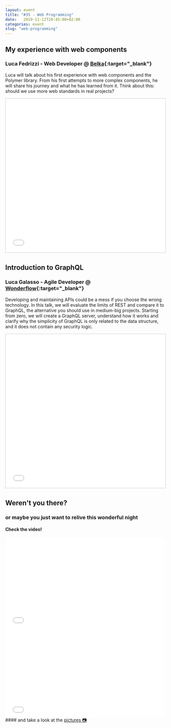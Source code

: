 ```yaml
---
layout: event
title: "#35 - Web Programming"
date:   2019-11-12T20:45:00+02:00
categories: event
slug: "web-programming"
---
```


## My experience with web components

### Luca Fedrizzi - Web Developer @ [Belka](//www.belkadigital.com){:target="_blank"}

Luca will talk about his first experience with web components and the Polymer library. From his first attempts to more complex components, he will share his journey and what he has learned from it. Think about this: should we use more web standards in real projects?

<iframe src="//www.slideshare.net/slideshow/embed_code/key/374moZJLvqQNXb" width="595" height="485" frameborder="0" marginwidth="0" marginheight="0" scrolling="no" style="border:1px solid #CCC; border-width:1px; margin-bottom:5px; max-width: 100%;" allowfullscreen> </iframe>

## Introduction to GraphQL

### Luca Galasso - Agile Developer @ [Wonderflow](//www.wonderflow.co/){:target="_blank"}

Developing and maintaining APIs could be a mess if you choose the wrong technology. In this talk, we will evaluate the limits of REST and compare it to GraphQL, the alternative you should use in medium-big projects. Starting from zero, we will create a GraphQL server, understand how it works and clarify why the simplicity of GraphQL is only related to the data structure, and it does not contain any security logic.

<iframe src="//www.slideshare.net/slideshow/embed_code/key/dJKXvbNPG1ffaG" width="595" height="485" frameborder="0" marginwidth="0" marginheight="0" scrolling="no" style="border:1px solid #CCC; border-width:1px; margin-bottom:5px; max-width: 100%;" allowfullscreen> </iframe>

## Weren't you there?

### or maybe you just want to relive this wonderful night

<section class="fb-links">

#### Check the video!

<iframe class="video-embed" src="//www.facebook.com/plugins/video.php?href=https%3A%2F%2Fwww.facebook.com%2Fspeckandtech%2Fvideos%2F545953139520983%2F&show_text=0&width=500&height=282" width="500" height="282" style="border:none;overflow:hidden" scrolling="no" frameborder="0" allowTransparency="true" allow="encrypted-media" allowFullScreen="true"></iframe>
<iframe class="video-embed" src="//www.facebook.com/plugins/video.php?href=https%3A%2F%2Fwww.facebook.com%2Fspeckandtech%2Fvideos%2F406890246884131%2F&show_text=0&width=500&height=282" width="500" height="282" style="border:none;overflow:hidden" scrolling="no" frameborder="0" allowTransparency="true" allow="encrypted-media" allowFullScreen="true"></iframe>
#### and take a look at the <a id="fb_photo_album" class="btn-facebook" target="_blank" href="//bit.ly/ST35p">pictures &#128247;</a>
</section>
